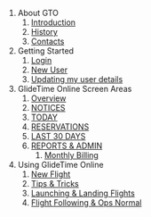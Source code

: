1. About GTO
    1. [Introduction](./Introduction)
    1. [History](./History)
    1. [Contacts](./Contacts)
1. Getting Started
    1. [Login](Login)
    1. [New User](./New_user)
    1. [Updating my user details](./User_details)
1. GlideTime Online Screen Areas
    1. [Overview](./Overview)
    1. [NOTICES](./Notices)
    1. [TODAY](./Today)
    1. [RESERVATIONS](./Reservations)
    1. [LAST 30 DAYS](./Last_30_days)
    1. [REPORTS & ADMIN](./Reports_admin)
        1. [Monthly Billing](./MonthlyBilling)
1. Using GlideTime Online
    1. [New Flight](./New_flight)
    1. [Tips & Tricks](./Tips)
    1. [Launching & Landing Flights](./Launching_Landing.md)
    1. [Flight Following & Ops Normal](./Flight_following)
